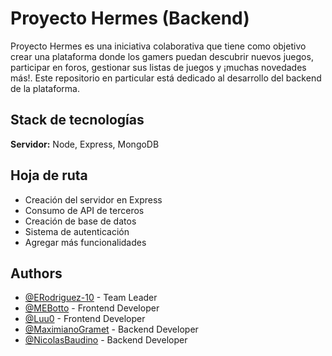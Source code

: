 # Proyecto Hermes (Backend)

Proyecto Hermes es una iniciativa colaborativa que tiene como objetivo crear una plataforma donde los gamers puedan descubrir nuevos juegos, participar en foros, gestionar sus listas de juegos y ¡muchas novedades más!. Este repositorio en particular está dedicado al desarrollo del backend de la plataforma.

## Stack de tecnologías

**Servidor:** Node, Express, MongoDB

## Hoja de ruta

- Creación del servidor en Express
- Consumo de API de terceros
- Creación de base de datos
- Sistema de autenticación
- Agregar más funcionalidades

## Authors

- [@ERodriguez-10](https://github.com/ERodriguez-10) - Team Leader
- [@MEBotto](https://github.com/MEBotto) - Frontend Developer
- [@Luu0](https://github.com/Luu0) - Frontend Developer
- [@MaximianoGramet](https://github.com/MaximianoGramet) - Backend Developer
- [@NicolasBaudino](https://github.com/NicolasBaudino) - Backend Developer
